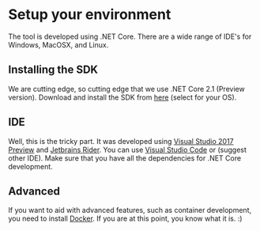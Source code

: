 # Setup your environment
The tool is developed using .NET Core. There are a wide range of IDE's for Windows, MacOSX, and Linux.

## Installing the SDK
We are cutting edge, so cutting edge that we use .NET Core 2.1 (Preview version). Download and install the SDK from [here][dotnet-sdk] (select for your OS).

## IDE
Well, this is the tricky part. It was developed using [Visual Studio 2017 Preview][vs2017_preview] and [Jetbrains Rider][jetbrains_rider]. You can use [Visual Studio Code][vscode] or (suggest other IDE). Make sure that you have all the dependencies for .NET Core development.

## Advanced
If you want to aid with advanced features, such as container development, you need to install [Docker][docker]. If you are at this point, you know what it is. :)

[dotnet-sdk]: https://github.com/dotnet/cli#installers-and-binaries
[vs2017_preview]: https://www.visualstudio.com/vs/preview/
[jetbrains_rider]: https://www.jetbrains.com/rider/
[vscode]: https://code.visualstudio.com/
[docker]: https://www.docker.com/

